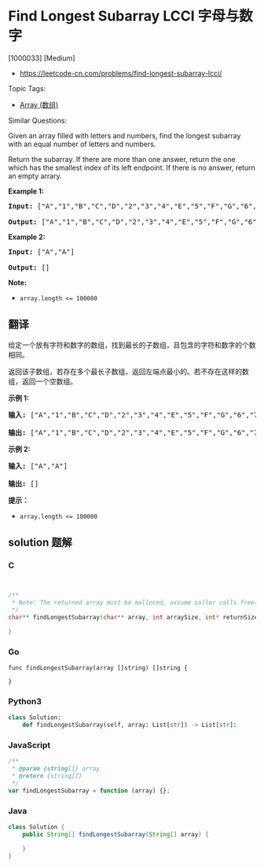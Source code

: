 # Find Longest Subarray LCCI 字母与数字

[1000033] [Medium]

- https://leetcode-cn.com/problems/find-longest-subarray-lcci/

Topic Tags:

- [Array (数组)](https://leetcode-cn.com/tag/array/)

Similar Questions:

Given an array filled with letters and numbers, find the longest subarray with an equal number of letters and numbers.

Return the subarray. If there are more than one answer, return the one which has the smallest index of its left endpoint. If there is no answer, return an empty arrary.

**Example 1:**

<pre><strong>Input: </strong>["A","1","B","C","D","2","3","4","E","5","F","G","6","7","H","I","J","K","L","M"]

<strong>Output: </strong>["A","1","B","C","D","2","3","4","E","5","F","G","6","7"]
</pre>

**Example 2:**

<pre><strong>Input: </strong>["A","A"]

<strong>Output: </strong>[]
</pre>

**Note:**

- `array.length <= 100000`

## 翻译

给定一个放有字符和数字的数组，找到最长的子数组，且包含的字符和数字的个数相同。

返回该子数组，若存在多个最长子数组，返回左端点最小的。若不存在这样的数组，返回一个空数组。

**示例 1:**

<pre><strong>输入: </strong>["A","1","B","C","D","2","3","4","E","5","F","G","6","7","H","I","J","K","L","M"]

<strong>输出: </strong>["A","1","B","C","D","2","3","4","E","5","F","G","6","7"]
</pre>

**示例 2:**

<pre><strong>输入: </strong>["A","A"]

<strong>输出: </strong>[]
</pre>

**提示：**

- `array.length <= 100000`

## solution 题解

### C

```c


/**
 * Note: The returned array must be malloced, assume caller calls free().
 */
char** findLongestSubarray(char** array, int arraySize, int* returnSize){

}


```

### Go

```golang
func findLongestSubarray(array []string) []string {

}
```

### Python3

```python
class Solution:
    def findLongestSubarray(self, array: List[str]) -> List[str]:
```

### JavaScript

```javascript
/**
 * @param {string[]} array
 * @return {string[]}
 */
var findLongestSubarray = function (array) {};
```

### Java

```java
class Solution {
    public String[] findLongestSubarray(String[] array) {

    }
}
```

